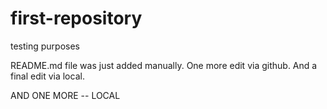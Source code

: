 # first-repository
testing purposes

README.md file was just added manually. One more edit via github. And a final edit via local.

AND ONE MORE -- LOCAL
